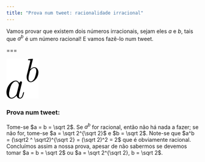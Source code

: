 ```yaml
---
title: "Prova num tweet: racionalidade irracional"
---
```


Vamos provar que existem dois números irracionais, sejam eles $a$ e $b$, tais que $a^b$ é um número racional! E vamos fazê-lo num tweet.

===

![the variable a raised to the power of b](atotheb.png)

### Prova num tweet:

Tome-se $a = b = \sqrt 2$. Se $a^b$ for racional, então não há nada a fazer; se não for, tome-se $a = \sqrt 2^{\sqrt 2}$ e $b = \sqrt 2$. Note-se que $a^b = (\sqrt2 ^ \sqrt2)^{\sqrt 2} = (\sqrt 2)^2 = 2$ que é obviamente racional. Concluímos assim a nossa prova, apesar de não sabermos se devemos tomar $a = b = \sqrt 2$ ou $a = \sqrt 2^{\sqrt 2}, b = \sqrt 2$.